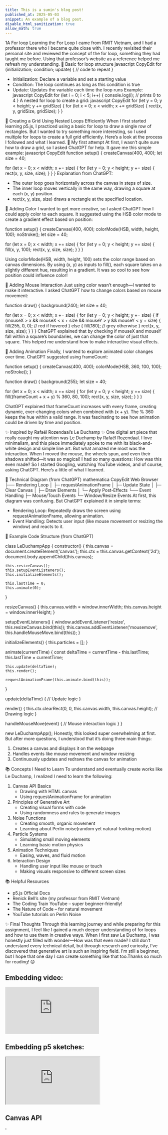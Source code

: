 ```yaml
---
title: This is a sumin's blog post!
published_at: 2025-05-03
snippet: An example of a blog post.
disable_html_sanitization: true
allow_math: true
---
```


1A
For loop
Learning the For Loop
I came from RMIT Vietnam, and I had a professor there who I became quite close with. I recently revisited their personal site and reviewed the concept of the for loop, something they had taught me before.
Using that professor’s website as a reference helped me refresh my understanding.
📌 Basic for loop structure
javascript
CopyEdit
for (initialization; condition; update) {
// code to repeat
}

- Initialization: Declare a variable and set a starting value
- Condition: The loop continues as long as this condition is true
- Update: Updates the variable each time the loop runs
  Example:
  javascript
  CopyEdit
  for (let i = 0; i < 5; i++) {
  console.log(i); // prints 0 to 4
  }
  A nested for loop to create a grid:
  javascript
  CopyEdit
  for (let y = 0; y < height; y += gridSize) {
  for (let x = 0; x < width; x += gridSize) {
  rect(x, y, gridSize, gridSize);
  }
  }

📌 Creating a Grid Using Nested Loops Efficiently
When I first started learning p5.js, I practiced using a basic for loop to draw a single row of rectangles. But I wanted to try something more interesting, so I used multiple for loops to create a full grid efficiently. Here’s a look at the process I followed and what I learned.
📍 My first attempt
At first, I wasn’t quite sure how to draw a grid, so I asked ChatGPT for help. It gave me this simple example:
javascript
CopyEdit
function setup() {
createCanvas(400, 400);
let size = 40;

for (let x = 0; x < width; x += size) {
for (let y = 0; y < height; y += size) {
rect(x, y, size, size);
}
}
}
Explanation from ChatGPT:

- The outer loop goes horizontally across the canvas in steps of size.
- The inner loop moves vertically in the same way, drawing a square at each (x, y) position.
- rect(x, y, size, size) draws a rectangle at the specified location.

📌 Adding Color
I wanted to get more creative, so I asked ChatGPT how I could apply color to each square. It suggested using the HSB color mode to create a gradient effect based on position:

function setup() {
createCanvas(400, 400);
colorMode(HSB, width, height, 100);
noStroke();
let size = 40;

for (let x = 0; x < width; x += size) {
for (let y = 0; y < height; y += size) {
fill(x, y, 100);
rect(x, y, size, size);
}
}
}

Using colorMode(HSB, width, height, 100) sets the color range based on canvas dimensions. By using (x, y) as inputs to fill(), each square takes on a slightly different hue, resulting in a gradient. It was so cool to see how position could influence color!

📌 Adding Mouse Interaction
Just using color wasn’t enough—I wanted to make it interactive. I asked ChatGPT how to change colors based on mouse movement:

function draw() {
background(240);
let size = 40;

for (let x = 0; x < width; x += size) {
for (let y = 0; y < height; y += size) {
if (mouseX > x && mouseX < x + size && mouseY > y && mouseY < y + size) {
fill(255, 0, 0); // red if hovered
} else {
fill(180); // grey otherwise
}
rect(x, y, size, size);
}
}
}
ChatGPT explained that by checking if mouseX and mouseY fall within a square’s boundaries, we can change the color of just that square. This helped me understand how to make interactive visual effects.

📌 Adding Animation
Finally, I wanted to explore animated color changes over time. ChatGPT suggested using frameCount:

function setup() {
createCanvas(400, 400);
colorMode(HSB, 360, 100, 100);
noStroke();
}

function draw() {
background(255);
let size = 40;

for (let x = 0; x < width; x += size) {
for (let y = 0; y < height; y += size) {
fill((frameCount + x + y) % 360, 80, 100);
rect(x, y, size, size);
}
}
}

ChatGPT explained that frameCount increases with every frame, creating dynamic, ever-changing colors when combined with (x + y). The % 360 keeps the hue within a valid range. It was fascinating to see how animation could be driven by time and position.

✨ Inspired by Rafaël Rozendaal’s Le Duchamp ✨
One digital art piece that really caught my attention was Le Duchamp by Rafaël Rozendaal. I love minimalism, and this piece immediately spoke to me with its black-and-white design and simple line art.
But what amazed me most was the interaction. When I moved the mouse, the wheels spun, and even their shadows shifted—it was so magical! I had so many questions: How was this even made?
So I started Googling, watching YouTube videos, and of course, asking ChatGPT. Here’s a little of what I learned.

📌 Technical Diagram (from ChatGPT)
mathematica
CopyEdit
Web Browser
├── Rendering Loop
│ ├─ requestAnimationFrame
│ ├─ Update State
│ ├─ Clear Canvas
│ ├─ Draw Elements
│ └─ Apply Post-Effects
└── Event Handling
├─ Mouse/Touch Events
└─ Window/Resize Events
At first, this diagram was confusing. But ChatGPT explained it in simple terms:

- Rendering Loop: Repeatedly draws the screen using requestAnimationFrame, allowing animation.
- Event Handling: Detects user input (like mouse movement or resizing the window) and reacts to it.

📌 Example Code Structure (from ChatGPT)

class LeDuchampApp {
constructor() {
this.canvas = document.createElement('canvas');
this.ctx = this.canvas.getContext('2d');
document.body.appendChild(this.canvas);

    this.resizeCanvas();
    this.setupEventListeners();
    this.initializeElements();

    this.lastTime = 0;
    this.animate(0);

}

resizeCanvas() {
this.canvas.width = window.innerWidth;
this.canvas.height = window.innerHeight;
}

setupEventListeners() {
window.addEventListener('resize', this.resizeCanvas.bind(this));
this.canvas.addEventListener('mousemove', this.handleMouseMove.bind(this));
}

initializeElements() {
this.particles = [];
}

animate(currentTime) {
const deltaTime = currentTime - this.lastTime;
this.lastTime = currentTime;

    this.update(deltaTime);
    this.render();

    requestAnimationFrame(this.animate.bind(this));

}

update(deltaTime) {
// Update logic
}

render() {
this.ctx.clearRect(0, 0, this.canvas.width, this.canvas.height);
// Drawing logic
}

handleMouseMove(event) {
// Mouse interaction logic
}
}

new LeDuchampApp();
Honestly, this looked super overwhelming at first. But after more questions, I understood that it’s doing three main things:

1. Creates a canvas and displays it on the webpage
2. Handles events like mouse movement and window resizing
3. Continuously updates and redraws the canvas for animation

📚 Concepts I Need to Learn
To understand and eventually create works like Le Duchamp, I realized I need to learn the following:

1. Canvas API Basics
   - Drawing with HTML canvas
   - Using requestAnimationFrame for animation
2. Principles of Generative Art
   - Creating visual forms with code
   - Using randomness and rules to generate images
3. Noise Functions
   - Creating smooth, organic movement
   - Learning about Perlin noise(random yet natural-looking motion)
4. Particle Systems
   - Simulating small moving elements
   - Learning basic motion physics
5. Animation Techniques
   - Easing, waves, and fluid motion
6. Interaction Design
   - Handling user input like mouse or touch
   - Making visuals responsive to different screen sizes

📚 Helpful Resources

- p5.js Official Docs
- Renick Bell’s site (my professor from RMIT Vietnam)
- The Coding Train YouTube – super beginner-friendly!
- The Nature of Code – for natural movement
- YouTube tutorials on Perlin Noise

✨ Final Thoughts
Through this learning journey and while preparing for this assignment, I feel like I gained a much deeper understanding of for loops and how to use them in creative ways.
When I first saw Le Duchamp, I was honestly just filled with wonder—How was that even made? I still don’t understand every technical detail, but through research and curiosity, I’ve discovered that generative art is such an inspiring field.
I'm still a beginner, but I hope that one day I can create something like that too.Thanks so much for reading! 😊

## Embedding video:

<iframe id="coding_train_video" src="https://www.youtube.com/embed/rI_y2GAlQFM?si=RDgjkpunxk1mQzMI" title="YouTube video player" frameborder="0" allow="accelerometer; autoplay; clipboard-write; encrypted-media; gyroscope; picture-in-picture; web-share" referrerpolicy="strict-origin-when-cross-origin" allowfullscreen></iframe>

<script type="module">

    console.log (`hello world! 🚀`)

    const iframe  = document.getElementById (`coding_train_video`)
    iframe.width  = iframe.parentNode.scrollWidth
    iframe.height = iframe.width * 9 / 16

</script>

## Embedding p5 sketches:

<iframe id="falling_falling" src="https://editor.p5js.org/capogreco/full/Fkg05m7aA"></iframe>

<script type="module">

    const iframe  = document.getElementById (`falling_falling`)
    iframe.width  = iframe.parentNode.scrollWidth
    iframe.height = iframe.width * 9 / 16 + 42

</script>

## Canvas API

<canvas id="canvas_example"></canvas>

<script type="module">
    const cnv = document.getElementById (`canvas_example`)
    cnv.width = cnv.parentNode.scrollWidth
    cnv.height = cnv.width * 9 / 16

    const ctx = cnv.getContext (`2d`)
    const pos = {
        x: -100,
        y: cnv.height / 2 - 50
    }
    
    function draw_frame () {
        ctx.fillStyle = `turquoise`
        ctx.fillRect (0, 0, cnv.width, cnv.height)

        ctx.fillStyle = `hotpink`
        ctx.fillRect (pos.x, pos.y, 100, 100)

        pos.x += 2

        if (pos.x > cnv.width) {
            pos.x = -100
        }

        requestAnimationFrame (draw_frame)
    }

    draw_frame ()
</script> '
